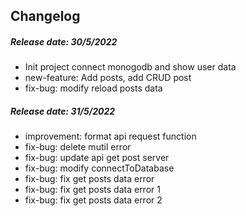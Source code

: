 ## Changelog

##### Release date: 30/5/2022
- Init project connect monogodb and show user data
- new-feature: Add posts, add CRUD post
- fix-bug: modify reload posts data

##### Release date: 31/5/2022
- improvement: format api request function
- fix-bug: delete mutil error
- fix-bug: update api get post server
- fix-bug: modify connectToDatabase
- fix-bug: fix get posts data error
- fix-bug: fix get posts data error 1
- fix-bug: fix get posts data error 2